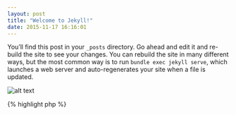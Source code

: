 ```yaml
---
layout: post
title: "Welcome to Jekyll!"
date: 2015-11-17 16:16:01
---
```

You’ll find this post in your `_posts` directory. Go ahead and edit it and re-build the site to see your changes. You can rebuild the site in many different ways, but the most common way is to run `bundle exec jekyll serve`, which launches a web server and auto-regenerates your site when a file is updated.

![alt text](https://www.w3schools.com/css/trolltunga.jpg "Something")

{% highlight php %}
<?php

function issomethingtrue() {
  return somefunc();
}
{% endhighlight %}

To add new posts, simply add a file in the `_posts` directory that follows the convention `YYYY-MM-DD-name-of-post.ext` and includes the necessary front matter. Take a look at the source for this post to get an idea about how it works.
